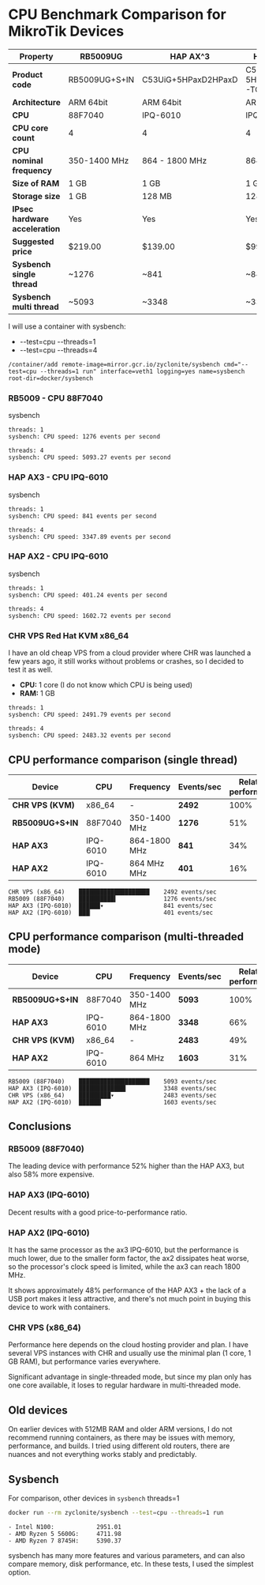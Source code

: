# CPU Benchmark Comparison for MikroTik Devices

| Property | RB5009UG | HAP AX^3 | HAP AX^2 |
|---|---|---|---|
| **Product code** | RB5009UG+S+IN | C53UiG+5HPaxD2HPaxD | C52iG-5HaxD2HaxD-TC |
| **Architecture** | ARM 64bit | ARM 64bit | ARM 64bit |
| **CPU** | 88F7040 | IPQ-6010 | IPQ-6010 |
| **CPU core count** | 4 | 4 | 4 |
| **CPU nominal frequency** | 350-1400 MHz | 864 - 1800 MHz | 864 MHz |
| **Size of RAM** | 1 GB | 1 GB | 1 GB |
| **Storage size** | 1 GB | 128 MB | 128 MB |
| **IPsec hardware acceleration** | Yes | Yes | Yes |
| **Suggested price** | $219.00 | $139.00 | $99.00 |
| **Sysbench single thread** | ~1276 | ~841 | ~841 |
| **Sysbench multi thread** | ~5093 | ~3348 | ~3348 |

I will use a container with sysbench:
- --test=cpu --threads=1
- --test=cpu --threads=4

```routeros
/container/add remote-image=mirror.gcr.io/zyclonite/sysbench cmd="--test=cpu --threads=1 run" interface=veth1 logging=yes name=sysbench root-dir=docker/sysbench 
```

### RB5009 - CPU 88F7040

sysbench
```log
threads: 1
sysbench: CPU speed: 1276 events per second
```
```log
threads: 4
sysbench: CPU speed: 5093.27 events per second
```

### HAP AX3 - CPU IPQ-6010

sysbench
```log
threads: 1
sysbench: CPU speed: 841 events per second
```
```log
threads: 4
sysbench: CPU speed: 3347.89 events per second
```

### HAP AX2 - CPU IPQ-6010

sysbench
```log
threads: 1
sysbench: CPU speed: 401.24 events per second
```
```log
threads: 4
sysbench: CPU speed: 1602.72 events per second
```


### CHR VPS Red Hat KVM x86_64

I have an old cheap VPS from a cloud provider where CHR was launched a few years ago, it still works without problems or crashes, so I decided to test it as well.

- **CPU:** 1 core (I do not know which CPU is being used)
- **RAM:** 1 GB

```log
threads: 1
sysbench: CPU speed: 2491.79 events per second
```
```log
threads: 4
sysbench: CPU speed: 2483.32 events per second
```

## CPU performance comparison (single thread)

| Device | CPU | Frequency | Events/sec | Relative performance |
|---|---|---|---|---|
| **CHR VPS (KVM)** | x86_64 | - | **2492** | 100% |
| **RB5009UG+S+IN** | 88F7040 | 350-1400 MHz | **1276** | 51% |
| **HAP AX3** | IPQ-6010 | 864-1800 MHz | **841** | 34% |
| **HAP AX2** | IPQ-6010 | 864 MHz MHz | **401** | 16% |

```
CHR VPS (x86_64)    ████████████████████    2492 events/sec
RB5009 (88F7040)    ██████████▍             1276 events/sec
HAP AX3 (IPQ-6010)  ██████▾                 841 events/sec
HAP AX2 (IPQ-6010)  ███▏                    401 events/sec
```

## CPU performance comparison (multi-threaded mode)

| Device | CPU | Frequency | Events/sec | Relative performance |
|---|---|---|---|---|
| **RB5009UG+S+IN** | 88F7040 | 350-1400 MHz | **5093** | 100% |
| **HAP AX3** | IPQ-6010 | 864-1800 MHz | **3348** | 66% |
| **CHR VPS (KVM)** | x86_64 | - | **2483** | 49% |
| **HAP AX2** | IPQ-6010 | 864 MHz | **1603** | 31% |

```
RB5009 (88F7040)    ████████████████████    5093 events/sec
HAP AX3 (IPQ-6010)  █████████████▎          3348 events/sec
CHR VPS (x86_64)    █████████▾              2483 events/sec
HAP AX2 (IPQ-6010)  ██████▎                 1603 events/sec
```

## Conclusions

### RB5009 (88F7040)
The leading device with performance 52% higher than the HAP AX3, but also 58% more expensive.

### HAP AX3 (IPQ-6010)
Decent results with a good price-to-performance ratio.

### HAP AX2 (IPQ-6010)
It has the same processor as the ax3 IPQ-6010, but the performance is much lower, due to the smaller form factor, the ax2 dissipates heat worse, so the processor's clock speed is limited, while the ax3 can reach 1800 MHz. 

It shows approximately 48% performance of the HAP AX3 + the lack of a USB port makes it less attractive, and there's not much point in buying this device to work with containers.

### CHR VPS (x86_64)

Performance here depends on the cloud hosting provider and plan. I have several VPS instances with CHR and usually use the minimal plan (1 core, 1 GB RAM), but performance varies everywhere.

Significant advantage in single-threaded mode, but since my plan only has one core available, it loses to regular hardware in multi-threaded mode.

## Old devices
On earlier devices with 512MB RAM and older ARM versions, I do not recommend running containers, as there may be issues with memory, performance, and builds. I tried using different old routers, there are nuances and not everything works stably and predictably.

## Sysbench
For comparison, other devices in `sysbench` threads=1

```bash
docker run --rm zyclonite/sysbench --test=cpu --threads=1 run
```

```
- Intel N100:            2951.01
- AMD Ryzen 5 5600G:     4711.98
- AMD Ryzen 7 8745H:     5390.37
```

sysbench has many more features and various parameters, and can also compare memory, disk performance, etc. In these tests, I used the simplest option.
